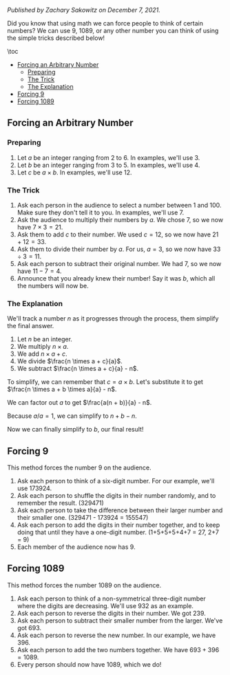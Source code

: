 _Published by Zachary Sakowitz on December 7, 2021._

Did you know that using math we can force people to think of certain numbers? We
can use 9, 1089, or any other number you can think of using the simple tricks
described below!

\toc

- [Forcing an Arbitrary Number](#forcing-an-arbitrary-number)
  - [Preparing](#preparing)
  - [The Trick](#the-trick)
  - [The Explanation](#the-explanation)
- [Forcing 9](#forcing-9)
- [Forcing 1089](#forcing-1089)

## Forcing an Arbitrary Number

### Preparing

1. Let $a$ be an integer ranging from 2 to 6. In examples, we'll use 3.
2. Let $b$ be an integer ranging from 3 to 5. In examples, we'll use 4.
3. Let $c$ be $a \times b$. In examples, we'll use 12.

### The Trick

1. Ask each person in the audience to select a number between 1 and 100. Make
   sure they don't tell it to you. In examples, we'll use 7.
2. Ask the audience to multiply their numbers by $a$. We chose 7, so we now have
   $7 \times 3 = 21$.
3. Ask them to add $c$ to their number. We used $c = 12$, so we now have
   $21 + 12 = 33$.
4. Ask them to divide their number by $a$. For us, $a = 3$, so we now have
   $33 \div 3 = 11$.
5. Ask each person to subtract their original number. We had $7$, so we now have
   $11-7 = 4$.
6. Announce that you already knew their number! Say it was $b$, which all the
   numbers will now be.

### The Explanation

We'll track a number $n$ as it progresses through the process, them simplify the
final answer.

1. Let $n$ be an integer.
2. We multiply $n \times a$.
3. We add $n \times a + c$.
4. We divide $\frac{n \times a + c}{a}$.
5. We subtract $\frac{n \times a + c}{a} - n$.

To simplify, we can remember that $c = a \times b$. Let's substitute it to get
$\frac{n \times a + b \times a}{a} - n$.

We can factor out $a$ to get $\frac{a(n + b)}{a} - n$.

Because $a/a = 1$, we can simplify to $n + b - n$.

Now we can finally simplify to $b$, our final result!

## Forcing 9

This method forces the number 9 on the audience.

1. Ask each person to think of a six-digit number. For our example, we'll
   use 173924.
2. Ask each person to shuffle the digits in their number randomly, and to
   remember the result. (329471)
3. Ask each person to take the difference between their larger number and their
   smaller one. (329471 - 173924 = 155547)
4. Ask each person to add the digits in their number together, and to keep doing
   that until they have a one-digit number. (1+5+5+5+4+7 = 27, 2+7 = 9)
5. Each member of the audience now has 9.

## Forcing 1089

This method forces the number 1089 on the audience.

1. Ask each person to think of a non-symmetrical three-digit number where the
   digits are decreasing. We'll use $932$ as an example.
2. Ask each person to reverse the digits in their number. We got $239$.
3. Ask each person to subtract their smaller number from the larger. We've got
   $693$.
4. Ask each person to reverse the new number. In our example, we have $396$.
5. Ask each person to add the two numbers together. We have $693 + 396 = 1089$.
6. Every person should now have 1089, which we do!
